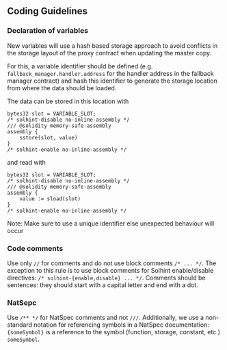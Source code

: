 ## Coding Guidelines

### Declaration of variables

New variables will use a hash based storage approach to avoid conflicts in the storage layout of the proxy contract when updating the master copy.

For this, a variable identifier should be defined (e.g. `fallback_manager.handler.address` for the handler address in the fallback manager contract) and hash this identifier to generate the storage location from where the data should be loaded.

The data can be stored in this location with

```
bytes32 slot = VARIABLE_SLOT;
/* solhint-disable no-inline-assembly */
/// @solidity memory-safe-assembly
assembly {
    sstore(slot, value)
}
/* solhint-enable no-inline-assembly */
```

and read with

```
bytes32 slot = VARIABLE_SLOT;
/* solhint-disable no-inline-assembly */
/// @solidity memory-safe-assembly
assembly {
    value := sload(slot)
}
/* solhint-enable no-inline-assembly */
```

Note: Make sure to use a unique identifier else unexpected behaviour will occur

### Code comments

Use only `//` for comments and do not use block comments `/* ... */`. The exception to this rule is to use block comments for Solhint enable/disable directives: `/* solhint-{enable,disable} ... */`. Comments should be sentences: they should start with a capital letter and end with a dot.

### NatSepc

Use `/** */` for NatSpec comments and not `///`. Additionally, we use a non-standard notation for referencing symbols in a NatSpec documentation: `{someSymbol}` is a reference to the symbol (function, storage, constant, etc.) `someSymbol`.
